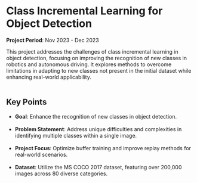 # Class Incremental Learning for Object Detection
**Project Period**: Nov 2023 - Dec 2023

This project addresses the challenges of class incremental learning in object detection, focusing on improving the recognition of new classes in robotics and autonomous driving. It explores methods to overcome limitations in adapting to new classes not present in the initial dataset while enhancing real-world applicability.<br><br>

## Key Points

- **Goal**: Enhance the recognition of new classes in object detection.<br><br>
- **Problem Statement**: Address unique difficulties and complexities in identifying multiple classes within a single image.<br><br>
- **Project Focus**: Optimize buffer training and improve replay methods for real-world scenarios.<br><br>
- **Dataset**: Utilize the MS COCO 2017 dataset, featuring over 200,000 images across 80 diverse categories.<br><br>
